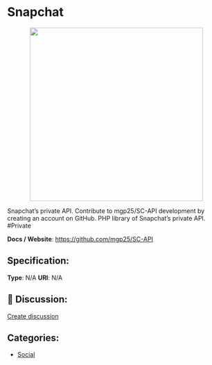 # Snapchat
<p align="center">
    <img width="400" src="https://raw.githubusercontent.com/apis-list/apis-list/main/apis/snapchat/logo_256x256.png" />
</p>

Snapchat’s private API. Contribute to mgp25/SC-API development by creating an account on GitHub. PHP library of Snapchat’s private API.  #Private

**Docs / Website**: https://github.com/mgp25/SC-API

## Specification:
**Type**:  N/A 
**URI**:  N/A 

## 💬 Discussion:
[Create discussion](https://github.com/apis-list/apis-list/discussions/new)

## Categories:
- [Social](https://github.com/apis-list/apis-list#social)



